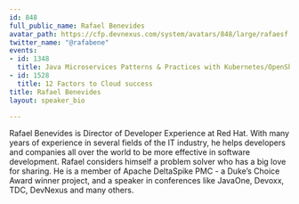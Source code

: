```yaml
---
id: 848
full_public_name: Rafael Benevides
avatar_path: https://cfp.devnexus.com/system/avatars/848/large/rafaesf.jpg?1506798287
twitter_name: "@rafabene"
events:
- id: 1348
  title: Java Microservices Patterns & Practices with Kubernetes/OpenShift and Istio
- id: 1528
  title: 12 Factors to Cloud success
title: Rafael Benevides
layout: speaker_bio

---
```

Rafael Benevides is Director of Developer Experience at Red Hat. With many years of experience in several fields of the IT industry, he helps developers and companies all over the world to be more effective in software development. Rafael considers himself a problem solver who has a big love for sharing. He is a member of Apache DeltaSpike PMC - a Duke’s Choice Award winner project, and a speaker in conferences like JavaOne, Devoxx, TDC, DevNexus and many others.
